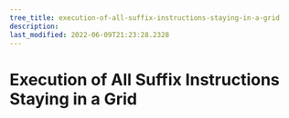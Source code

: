 ```yaml
---
tree_title: execution-of-all-suffix-instructions-staying-in-a-grid
description: 
last_modified: 2022-06-09T21:23:28.2328
---
```


# Execution of All Suffix Instructions Staying in a Grid
